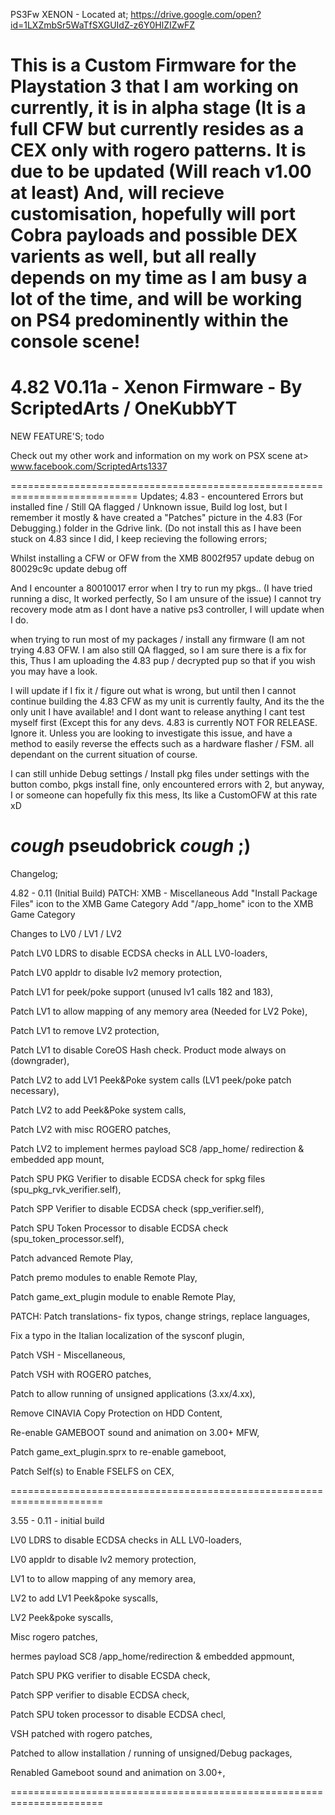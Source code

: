 
PS3Fw XENON - Located at; 
https://drive.google.com/open?id=1LXZmbSr5WaTfSXGUIdZ-z6Y0HlZIZwFZ

This is a Custom Firmware for the Playstation 3 that I am working on currently,
it is in alpha stage (It is a full CFW but currently 
resides as a CEX only with rogero patterns. It is due to be updated
(Will reach v1.00 at least) And, will recieve customisation,
hopefully will port Cobra payloads and possible DEX varients as well,
but all really depends on my time as I am busy a lot of the time,
and will be working on PS4 predominently within the console scene!
============================================================================
4.82 V0.11a - Xenon Firmware - By ScriptedArts / OneKubbYT
============================================================================
NEW FEATURE'S; todo

Check out my other work and information
on my work on PSX scene at> www.facebook.com/ScriptedArts1337

============================================================================
Updates; 4.83 - encountered Errors but installed fine / Still QA flagged /
Unknown issue, Build log lost, but I remember it mostly &
have created a "Patches" picture in the 4.83 (For Debugging.) folder in the
Gdrive link. (Do not install this as I have been stuck on 4.83 since I did, 
I keep recieving the following errors;

Whilst installing a CFW or OFW from the XMB
8002f957 update debug on
80029c9c update debug off

And I encounter a 80010017 error when I try to run my pkgs..
(I have tried running a disc, It worked perfectly, So I am unsure of the issue)
I cannot try recovery mode atm as I dont have a native ps3 controller, 
I will update
when I do.

when trying to run most of my packages / install any
firmware (I am not trying 4.83 OFW. I am also still QA flagged, so I am 
sure there is a fix for this, Thus I am uploading the 4.83 pup / decrypted 
pup so that if you wish you may have a look.

I will update if I fix it / figure out what is wrong, but until then I cannot
continue building the 4.83 CFW as my unit is currently faulty, And its the 
the only unit I have available! and I dont want to release anything I cant
test myself first (Except this for any devs. 4.83 is currently NOT FOR RELEASE.
Ignore it. Unless you are looking to investigate this issue, and have a method
to easily reverse the effects such as a hardware flasher / FSM. all dependant on
the current situation of course. 

I can still unhide Debug settings / Install pkg files under settings with
the button combo, pkgs install fine, only encountered errors with 2, but 
anyway, I or someone can hopefully fix this mess, Its like a CustomOFW at 
this rate xD

*cough* pseudobrick *cough* ;)
============================================================================
Changelog; 

4.82 - 0.11 (Initial Build)
PATCH: XMB - Miscellaneous
Add "Install Package Files" icon to the XMB Game Category
Add "/app_home" icon to the XMB Game Category

Changes to LV0 / LV1 / LV2	

Patch LV0 LDRS to disable ECDSA checks in ALL LV0-loaders,

Patch LV0 appldr to disable lv2 memory protection,

Patch LV1 for peek/poke support (unused lv1 calls 182 and 183),

Patch LV1 to allow mapping of any memory area (Needed for LV2 Poke),

Patch LV1 to remove LV2 protection,

Patch LV1 to disable CoreOS Hash check. Product mode always on (downgrader),

Patch LV2 to add LV1 Peek&Poke system calls (LV1 peek/poke patch necessary),

Patch LV2 to add Peek&Poke system calls,

Patch LV2 with misc ROGERO patches,

Patch LV2 to implement hermes payload SC8 /app_home/ redirection & embedded app mount,

Patch SPU PKG Verifier to disable ECDSA check for spkg files (spu_pkg_rvk_verifier.self),

Patch SPP Verifier to disable ECDSA check (spp_verifier.self),

Patch SPU Token Processor to disable ECDSA check (spu_token_processor.self),

Patch advanced Remote Play,

  Patch premo modules to enable Remote Play,
  
  Patch game_ext_plugin module to enable Remote Play,

PATCH: Patch translations- fix typos, change strings, replace languages,

  Fix a typo in the Italian localization of the sysconf plugin,

Patch VSH - Miscellaneous,

Patch VSH with ROGERO patches,

Patch to allow running of unsigned applications (3.xx/4.xx),

Remove CINAVIA Copy Protection on HDD Content,

Re-enable GAMEBOOT sound and animation on 3.00+ MFW,

  Patch game_ext_plugin.sprx to re-enable gameboot,
  
Patch Self(s) to Enable FSELFS on CEX,

======================================================================

3.55 - 0.11 - initial build

LV0 LDRS to disable ECDSA checks in ALL LV0-loaders, 

LV0 appldr to disable lv2 memory protection,

LV1 to to allow mapping of any memory area,

LV2 to add LV1 Peek&poke syscalls,

LV2 Peek&poke syscalls,

Misc rogero patches,

hermes payload SC8 /app_home/redirection & embedded appmount,

Patch SPU PKG verifier to disable ECSDA check,

Patch SPP verifier to disable ECDSA check,

Patch SPU token processor to disable ECDSA checl,

VSH patched with rogero patches,

Patched to allow installation / running of unsigned/Debug packages,

Renabled Gameboot sound and animation on 3.00+,

======================================================================
